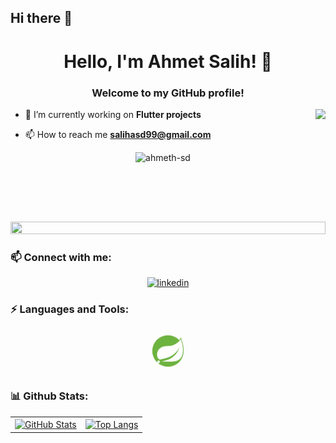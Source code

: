 ## Hi there 👋
 
<h1 align="center">Hello, I'm Ahmet Salih! 👋</h1>

<h3 align="center">Welcome to my GitHub profile!</h3>

<img align="right" src="https://user-images.githubusercontent.com/74038190/229223156-0cbdaba9-3128-4d8e-8719-b6b4cf741b67.gif" height="180">

- 🌱 I’m currently working on **Flutter projects**

- 📫 How to reach me **[salihasd99@gmail.com](mailto:salihasd99@gmail.com)**

<div align="center"><img src="https://komarev.com/ghpvc/?username=ahmeth-sd&label=Profile%20views&color=0e75b6&style=flat" alt="ahmeth-sd" /></div>


<img src="https://i.imgur.com/dBaSKWF.gif" height="20" width="100%">

<h3 align="left">📫 Connect with me:</h3>
<div align="center">

<a href="https://www.linkedin.com/in/ahmetsalih-dag/" target="_blank"><img src="https://img.shields.io/badge/linkedin-%231E77B5.svg?&style=for-the-badge&logo=linkedin&logoColor=white" alt="linkedin"/></a>
</div>

<h3 align="left">⚡ Languages and Tools:</h3>

<div align="center">  
<a href="https://spring.io/" target="_blank"><img style="margin: 10px" src="./images/spring.png" alt="JavaScript" height="50" /></a>  

</div>

<h3 align="left">📊 Github Stats:</h3>

<table width="100%">
  <tr>
    <td>
        <a href="https://github.com/ahmeth-sd">
          <picture>
            <source media="(prefers-color-scheme: dark)" srcset="https://github-readme-stats-sigma-five.vercel.app/api?username=ahmeth-sd&theme=radical&hide_border=false&include_all_commits=true&count_private=true&show_icons=true" />
            <source media="(prefers-color-scheme: light)" srcset="https://github-readme-stats-sigma-five.vercel.app/api?username=ahmeth-sd&hide_border=false&include_all_commits=true&count_private=true&show_icons=true" />
            <img height="200" align="center" src="https://github-readme-stats-sigma-five.vercel.app/api?username=ahmeth-sd&theme=radical&hide_border=false&include_all_commits=true&count_private=true&show_icons=true" alt="GitHub Stats" />
          </picture>
        </a>
    </td>
    <td>
        <a href="https://github.com/ahmeth-sd">
          <picture>
            <source media="(prefers-color-scheme: dark)" srcset="https://github-readme-stats.vercel.app/api/top-langs/?username=ahmeth-sd&theme=radical&layout=compact" />
            <source media="(prefers-color-scheme: light)" srcset="https://github-readme-stats.vercel.app/api/top-langs/?username=ahmeth-sd" />
            <img height="200" align="center" src="https://github-readme-stats.vercel.app/api/top-langs/?username=ahmeth-sd&theme=radical&layout=compact" alt="Top Langs" />
          </picture>
        </a>
    </td>
  </tr>
</table>

<!-- My Projects
Here are some of the projects I'm proud of:
[Project Name](Link to Project Repository) - Description of the project.
Feel free to explore more of my projects on [My Portfolio Website](Link to Portfolio) or [My GitHub Repositories](Link to GitHub Profile). -->


<!--
**ahmeth-sd/ahmeth-sd** is a ✨ _special_ ✨ repository because its `README.md` (this file) appears on your GitHub profile.

Here are some ideas to get you started:

- 🔭 I’m currently working on ...
- 🌱 I’m currently learning ...
- 👯 I’m looking to collaborate on ...
- 🤔 I’m looking for help with ...
- 💬 Ask me about ...
- 📫 How to reach me: ...
- 😄 Pronouns: ...
- ⚡ Fun fact: ...
-->
